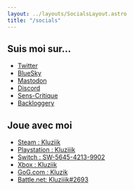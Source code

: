 ```yaml
---
layout: ../layouts/SocialsLayout.astro
title: "/socials"
---
```


## Suis moi sur...

* [Twitter](http://x.com/kiuzik)
* [BlueSky](https://bsky.app/profile/kluzik.fun)
* [Mastodon](https://mastodon.social/@Kluzik)
* [Discord](https://discord.com/users/169542630420512769)
* [Sens-Critique](https://www.senscritique.com/Kluzik)
* [Backloggery](https://backloggery.com/Kluzik)

## Joue avec moi

* [Steam : Kluziik](https://steamcommunity.com/id/kluzik/)
* [Playstation : Kluziiik](https://psnprofiles.com/Kluziiik)
* [Switch : SW-5645-4213-9902]()
* [Xbox : Kluziik](https://account.xbox.com/fr-fr/Profile?xr=mebarnav&rtc=1&csrf=icO63NJM38ELWOKgvD8M0yMrVjTPBrpuHzwpBUtJHO6AB2KDNDrG-rv_xNEvFoO4JmzDDj6aa35msg5Aa_teiPPfYEk1&wa=wsignin1.0)
* [GoG.com : Kluzik](https://www.gog.com/u/kluzik)
* [Battle.net: Kluziiik#2693]()
